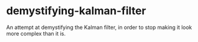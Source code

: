# demystifying-kalman-filter
An attempt at demystifying the Kalman filter, in order to stop making it look more complex than it is.
